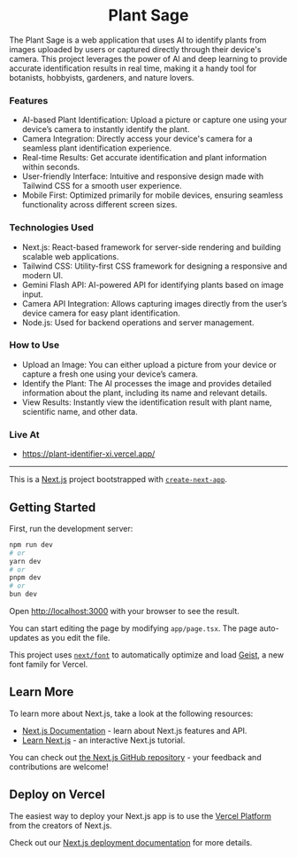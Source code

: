 <h1 align="center">Plant Sage</h1>

The Plant Sage is a web application that uses AI to identify plants from images uploaded by users or captured directly through their device's camera. This project leverages the power of AI and deep learning to provide accurate identification results in real time, making it a handy tool for botanists, hobbyists, gardeners, and nature lovers.

<h3>Features</h3>

- AI-based Plant Identification: Upload a picture or capture one using your device’s camera to instantly identify the plant.
- Camera Integration: Directly access your device's camera for a seamless plant identification experience.
- Real-time Results: Get accurate identification and plant information within seconds.
- User-friendly Interface: Intuitive and responsive design made with Tailwind CSS for a smooth user experience.
- Mobile First: Optimized primarily for mobile devices, ensuring seamless functionality across different screen sizes.

<h3>Technologies Used</h3>

- Next.js: React-based framework for server-side rendering and building scalable web applications.
- Tailwind CSS: Utility-first CSS framework for designing a responsive and modern UI.
- Gemini Flash API: AI-powered API for identifying plants based on image input.
- Camera API Integration: Allows capturing images directly from the user’s device camera for easy plant identification.
- Node.js: Used for backend operations and server management.

<h3>How to Use</h3>

- Upload an Image: You can either upload a picture from your device or capture a fresh one using your device’s camera.
- Identify the Plant: The AI processes the image and provides detailed information about the plant, including its name and relevant details.
- View Results: Instantly view the identification result with plant name, scientific name, and other data.

<h3>Live At</h3>

- https://plant-identifier-xi.vercel.app/

<hr>

This is a [Next.js](https://nextjs.org) project bootstrapped with [`create-next-app`](https://nextjs.org/docs/app/api-reference/cli/create-next-app).

## Getting Started

First, run the development server:

```bash
npm run dev
# or
yarn dev
# or
pnpm dev
# or
bun dev
```

Open [http://localhost:3000](http://localhost:3000) with your browser to see the result.

You can start editing the page by modifying `app/page.tsx`. The page auto-updates as you edit the file.

This project uses [`next/font`](https://nextjs.org/docs/app/building-your-application/optimizing/fonts) to automatically optimize and load [Geist](https://vercel.com/font), a new font family for Vercel.

## Learn More

To learn more about Next.js, take a look at the following resources:

- [Next.js Documentation](https://nextjs.org/docs) - learn about Next.js features and API.
- [Learn Next.js](https://nextjs.org/learn) - an interactive Next.js tutorial.

You can check out [the Next.js GitHub repository](https://github.com/vercel/next.js) - your feedback and contributions are welcome!

## Deploy on Vercel

The easiest way to deploy your Next.js app is to use the [Vercel Platform](https://vercel.com/new?utm_medium=default-template&filter=next.js&utm_source=create-next-app&utm_campaign=create-next-app-readme) from the creators of Next.js.

Check out our [Next.js deployment documentation](https://nextjs.org/docs/app/building-your-application/deploying) for more details.
